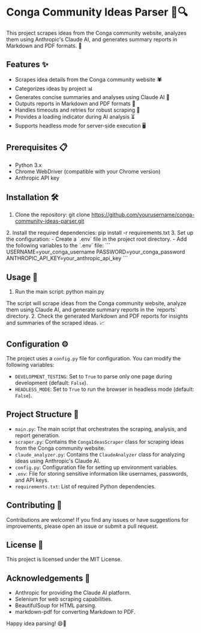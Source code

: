 # Conga Community Ideas Parser 📝🔍

This project scrapes ideas from the Conga community website, analyzes them using Anthropic's Claude AI, and generates summary reports in Markdown and PDF formats. 🚀

## Features ✨

- Scrapes idea details from the Conga community website 🕷️
- Categorizes ideas by project 📊
- Generates concise summaries and analyses using Claude AI 🤖
- Outputs reports in Markdown and PDF formats 📄
- Handles timeouts and retries for robust scraping 💪
- Provides a loading indicator during AI analysis ⏳
- Supports headless mode for server-side execution 🖥️

## Prerequisites 📋

- Python 3.x
- Chrome WebDriver (compatible with your Chrome version)
- Anthropic API key

## Installation 🛠️

1. Clone the repository:
git clone https://github.com/yourusername/conga-community-ideas-parser.git

<TEXT>
2. Install the required dependencies:
pip install -r requirements.txt

<TEXT>
3. Set up the configuration:
- Create a `.env` file in the project root directory.
- Add the following variables to the `.env` file:
  ```
  USERNAME=your_conga_username
  PASSWORD=your_conga_password
  ANTHROPIC_API_KEY=your_anthropic_api_key
  ```

## Usage 🚀

1. Run the main script:
python main.py

<TEXT>
The script will scrape ideas from the Conga community website, analyze them using Claude AI, and generate summary reports in the `reports` directory.
2. Check the generated Markdown and PDF reports for insights and summaries of the scraped ideas. 📈

## Configuration ⚙️

The project uses a `config.py` file for configuration. You can modify the following variables:

- `DEVELOPMENT_TESTING`: Set to `True` to parse only one page during development (default: `False`).
- `HEADLESS_MODE`: Set to `True` to run the browser in headless mode (default: `False`).

## Project Structure 📁

- `main.py`: The main script that orchestrates the scraping, analysis, and report generation.
- `scraper.py`: Contains the `CongaIdeasScraper` class for scraping ideas from the Conga community website.
- `claude_analyzer.py`: Contains the `ClaudeAnalyzer` class for analyzing ideas using Anthropic's Claude AI.
- `config.py`: Configuration file for setting up environment variables.
- `.env`: File for storing sensitive information like usernames, passwords, and API keys.
- `requirements.txt`: List of required Python dependencies.

## Contributing 🤝

Contributions are welcome! If you find any issues or have suggestions for improvements, please open an issue or submit a pull request.

## License 📄

This project is licensed under the MIT License.

## Acknowledgements 🙏

- Anthropic for providing the Claude AI platform.
- Selenium for web scraping capabilities.
- BeautifulSoup for HTML parsing.
- markdown-pdf for converting Markdown to PDF.

Happy idea parsing! 😄🎉
